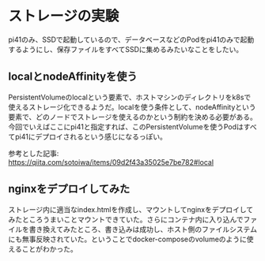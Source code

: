 # ストレージの実験

pi41のみ、SSDで起動しているので、データベースなどのPodをpi41のみで起動するようにし、保存ファイルをすべてSSDに集めるみたいなことをしたい。

## localとnodeAffinityを使う

PersistentVolumeのlocalという要素で、ホストマシンのディレクトリをk8sで使えるストレージ化できるようだ。localを使う条件として、nodeAffinityという要素で、どのノードでストレージを使えるのかという制約を決める必要がある。今回でいえばここにpi41と指定すれば、このPersistentVolumeを使うPodはすべてpi41にデプロイされるという感じになるっぽい。

参考とした記事: https://qiita.com/sotoiwa/items/09d2f43a35025e7be782#local

## nginxをデプロイしてみた

ストレージ内に適当なindex.htmlを作成し、マウントしてnginxをデプロイしてみたところうまいことマウントできていた。さらにコンテナ内に入り込んでファイルを書き換えてみたところ、書き込みは成功し、ホスト側のファイルシステムにも無事反映されていた。ということでdocker-composeのvolumeのように使えることがわかった。

